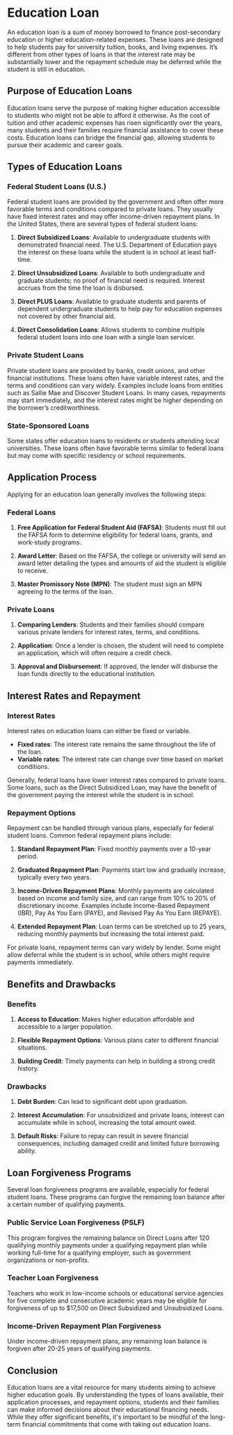 # Education Loan

An education loan is a sum of money borrowed to finance post-secondary education or higher education-related expenses. These loans are designed to help students pay for university tuition, books, and living expenses. It’s different from other types of loans in that the interest rate may be substantially lower and the repayment schedule may be deferred while the student is still in education. 

## Purpose of Education Loans

Education loans serve the purpose of making higher education accessible to students who might not be able to afford it otherwise. As the cost of tuition and other academic expenses has risen significantly over the years, many students and their families require financial assistance to cover these costs. Education loans can bridge the financial gap, allowing students to pursue their academic and career goals.

## Types of Education Loans

### Federal Student Loans (U.S.)

Federal student loans are provided by the government and often offer more favorable terms and conditions compared to private loans. They usually have fixed interest rates and may offer income-driven repayment plans. In the United States, there are several types of federal student loans:

1. **Direct Subsidized Loans**: Available to undergraduate students with demonstrated financial need. The U.S. Department of Education pays the interest on these loans while the student is in school at least half-time.

2. **Direct Unsubsidized Loans**: Available to both undergraduate and graduate students; no proof of financial need is required. Interest accrues from the time the loan is disbursed.

3. **Direct PLUS Loans**: Available to graduate students and parents of dependent undergraduate students to help pay for education expenses not covered by other financial aid.

4. **Direct Consolidation Loans**: Allows students to combine multiple federal student loans into one loan with a single loan servicer.

### Private Student Loans

Private student loans are provided by banks, credit unions, and other financial institutions. These loans often have variable interest rates, and the terms and conditions can vary widely. Examples include loans from entities such as Sallie Mae and Discover Student Loans. In many cases, repayments may start immediately, and the interest rates might be higher depending on the borrower’s creditworthiness.

### State-Sponsored Loans

Some states offer education loans to residents or students attending local universities. These loans often have favorable terms similar to federal loans but may come with specific residency or school requirements.

## Application Process

Applying for an education loan generally involves the following steps:

### Federal Loans

1. **Free Application for Federal Student Aid (FAFSA)**: Students must fill out the FAFSA form to determine eligibility for federal loans, grants, and work-study programs.
   
2. **Award Letter**: Based on the FAFSA, the college or university will send an award letter detailing the types and amounts of aid the student is eligible to receive.

3. **Master Promissory Note (MPN)**: The student must sign an MPN agreeing to the terms of the loan.

### Private Loans

1. **Comparing Lenders**: Students and their families should compare various private lenders for interest rates, terms, and conditions.

2. **Application**: Once a lender is chosen, the student will need to complete an application, which will often require a credit check.

3. **Approval and Disbursement**: If approved, the lender will disburse the loan funds directly to the educational institution.

## Interest Rates and Repayment

### Interest Rates

Interest rates on education loans can either be fixed or variable. 
* **Fixed rates**: The interest rate remains the same throughout the life of the loan.
* **Variable rates**: The interest rate can change over time based on market conditions.

Generally, federal loans have lower interest rates compared to private loans. Some loans, such as the Direct Subsidized Loan, may have the benefit of the government paying the interest while the student is in school.

### Repayment Options

Repayment can be handled through various plans, especially for federal student loans. Common federal repayment plans include:

1. **Standard Repayment Plan**: Fixed monthly payments over a 10-year period.
   
2. **Graduated Repayment Plan**: Payments start low and gradually increase, typically every two years.
   
3. **Income-Driven Repayment Plans**: Monthly payments are calculated based on income and family size, and can range from 10% to 20% of discretionary income. Examples include Income-Based Repayment (IBR), Pay As You Earn (PAYE), and Revised Pay As You Earn (REPAYE).

4. **Extended Repayment Plan**: Loan terms can be stretched up to 25 years, reducing monthly payments but increasing the total interest paid.

For private loans, repayment terms can vary widely by lender. Some might allow deferral while the student is in school, while others might require payments immediately.

## Benefits and Drawbacks

### Benefits

1. **Access to Education**: Makes higher education affordable and accessible to a larger population.
   
2. **Flexible Repayment Options**: Various plans cater to different financial situations.

3. **Building Credit**: Timely payments can help in building a strong credit history.

### Drawbacks

1. **Debt Burden**: Can lead to significant debt upon graduation.
  
2. **Interest Accumulation**: For unsubsidized and private loans, interest can accumulate while in school, increasing the total amount owed.

3. **Default Risks**: Failure to repay can result in severe financial consequences, including damaged credit and limited future borrowing ability.

## Loan Forgiveness Programs

Several loan forgiveness programs are available, especially for federal student loans. These programs can forgive the remaining loan balance after a certain number of qualifying payments.

### Public Service Loan Forgiveness (PSLF)

This program forgives the remaining balance on Direct Loans after 120 qualifying monthly payments under a qualifying repayment plan while working full-time for a qualifying employer, such as government organizations or non-profits.

### Teacher Loan Forgiveness

Teachers who work in low-income schools or educational service agencies for five complete and consecutive academic years may be eligible for forgiveness of up to $17,500 on Direct Subsidized and Unsubsidized Loans.

### Income-Driven Repayment Plan Forgiveness

Under income-driven repayment plans, any remaining loan balance is forgiven after 20-25 years of qualifying payments.

## Conclusion

Education loans are a vital resource for many students aiming to achieve higher education goals. By understanding the types of loans available, their application processes, and repayment options, students and their families can make informed decisions about their educational financing needs. While they offer significant benefits, it's important to be mindful of the long-term financial commitments that come with taking out education loans.